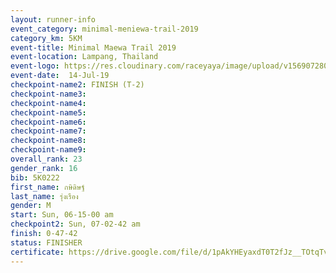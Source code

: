 ```yaml
---
layout: runner-info 
event_category: minimal-meniewa-trail-2019 
category_km: 5KM 
event-title: Minimal Maewa Trail 2019 
event-location: Lampang, Thailand 
event-logo: https://res.cloudinary.com/raceyaya/image/upload/v1569072805/logo/minimal-trail_ktnvsp.jpg 
event-date:  14-Jul-19 
checkpoint-name2: FINISH (T-2) 
checkpoint-name3: 
checkpoint-name4: 
checkpoint-name5: 
checkpoint-name6: 
checkpoint-name7: 
checkpoint-name8: 
checkpoint-name9: 
overall_rank: 23
gender_rank: 16
bib: 5K0222
first_name: กษิดิษฐ์
last_name: รุ่งเรือง
gender: M
start: Sun, 06-15-00 am
checkpoint2: Sun, 07-02-42 am
finish: 0-47-42
status: FINISHER
certificate: https://drive.google.com/file/d/1pAkYHEyaxdT0T2fJz__TOtqTv_a7rjh5/view?usp=sharing
---
```

